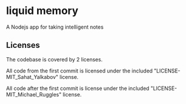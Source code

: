 
liquid memory
=============
A Nodejs app for taking intelligent notes

## Licenses

The codebase is covered by 2 licenses.

All code from the first commit is licensed under the included 
"LICENSE-MIT_Sahat_Yalkabov" license. 

All code after the first commit is license under the included 
"LICENSE-MIT_Michael_Ruggles" license.
